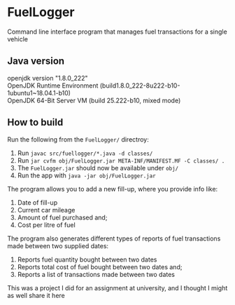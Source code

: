 # FuelLogger
Command line interface program that manages fuel transactions for a single vehicle

## Java version
openjdk version "1.8.0_222"  
OpenJDK Runtime Environment (build1.8.0_222-8u222-b10-1ubuntu1~18.04.1-b10)  
OpenJDK 64-Bit Server VM (build 25.222-b10, mixed mode)  

## How to build
Run the following from the `FuelLogger/` directroy:
1. Run `javac src/fuellogger/*.java -d classes/`
2. Run `jar cvfm obj/FuelLogger.jar META-INF/MANIFEST.MF -C classes/ .`
3. The `FuelLogger.jar` should now be available under `obj/`
4. Run the app with `java -jar obj/FuelLogger.jar`

The program allows you to add a new fill-up, where you provide info like:
1. Date of fill-up
2. Current car mileage
3. Amount of fuel purchased and;
4. Cost per litre of fuel

The program also generates different types of reports of fuel transactions made between two supplied dates:
1. Reports fuel quantity bought between two dates
2. Reports total cost of fuel bought between two dates and;
3. Reports a list of transactions made between two dates

This was a project I did for an assignment at university, and I thought I might as well share it here
